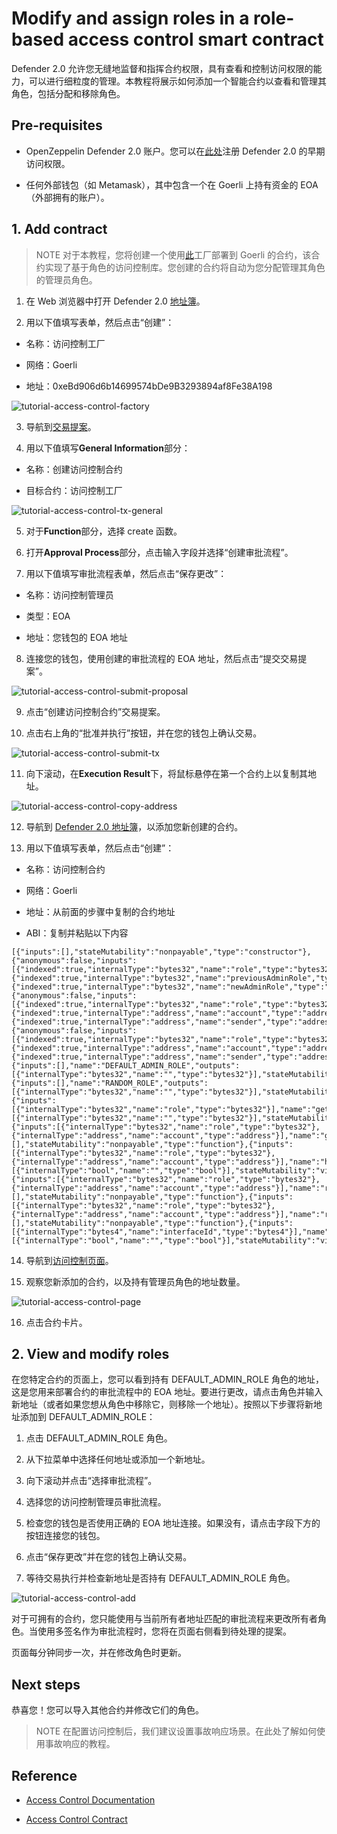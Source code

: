 # Modify and assign roles in a role-based access control smart contract

Defender 2.0 允许您无缝地监督和指挥合约权限，具有查看和控制访问权限的能力，可以进行细粒度的管理。本教程将展示如何添加一个智能合约以查看和管理其角色，包括分配和移除角色。

## Pre-requisites
* OpenZeppelin Defender 2.0 账户。您可以在[此处](https://www.openzeppelin.com/defender2-waitlist)注册 Defender 2.0 的早期访问权限。

* 任何外部钱包（如 Metamask），其中包含一个在 Goerli 上持有资金的 EOA（外部拥有的账户）。

## 1. Add contract
> NOTE
对于本教程，您将创建一个使用[此](https://goerli.etherscan.io/address/0xeBd906d6b14699574bDe9B3293894af8Fe38A198)工厂部署到 Goerli 的合约，该合约实现了基于角色的访问控制库。您创建的合约将自动为您分配管理其角色的管理员角色。

1. 在 Web 浏览器中打开 Defender 2.0 [地址簿](https://defender.openzeppelin.com/v2/#/manage/address-book/new)。

2. 用以下值填写表单，然后点击“创建”：

* 名称：访问控制工厂

* 网络：Goerli

* 地址：0xeBd906d6b14699574bDe9B3293894af8Fe38A198

![tutorial-access-control-factory](img/tutorial-access-control-factory.png)

3. 导航到[交易提案](https://defender.openzeppelin.com/v2/#/actions/executable/new?)。

4. 用以下值填写**General Information**部分：

* 名称：创建访问控制合约

* 目标合约：访问控制工厂

![tutorial-access-control-tx-general](img/tutorial-access-control-tx-general.png)

5. 对于**Function**部分，选择 create 函数。

6. 打开**Approval Process**部分，点击输入字段并选择“创建审批流程”。

7. 用以下值填写审批流程表单，然后点击“保存更改”：

* 名称：访问控制管理员

* 类型：EOA

* 地址：您钱包的 EOA 地址

8. 连接您的钱包，使用创建的审批流程的 EOA 地址，然后点击“提交交易提案”。

![tutorial-access-control-submit-proposal](img/tutorial-access-control-submit-proposal.gif)

9. 点击“创建访问控制合约”交易提案。

10. 点击右上角的“批准并执行”按钮，并在您的钱包上确认交易。

![tutorial-access-control-submit-tx](img/tutorial-access-control-submit-tx.gif)

11. 向下滚动，在**Execution Result**下，将鼠标悬停在第一个合约上以复制其地址。

![tutorial-access-control-copy-address](img/tutorial-access-control-copy-address.png)

12. 导航到 [Defender 2.0 地址簿](https://defender.openzeppelin.com/v2/#/manage/address-book/new)，以添加您新创建的合约。

13. 用以下值填写表单，然后点击“创建”：

* 名称：访问控制合约

* 网络：Goerli

* 地址：从前面的步骤中复制的合约地址

* ABI：复制并粘贴以下内容
```
[{"inputs":[],"stateMutability":"nonpayable","type":"constructor"},{"anonymous":false,"inputs":[{"indexed":true,"internalType":"bytes32","name":"role","type":"bytes32"},{"indexed":true,"internalType":"bytes32","name":"previousAdminRole","type":"bytes32"},{"indexed":true,"internalType":"bytes32","name":"newAdminRole","type":"bytes32"}],"name":"RoleAdminChanged","type":"event"},{"anonymous":false,"inputs":[{"indexed":true,"internalType":"bytes32","name":"role","type":"bytes32"},{"indexed":true,"internalType":"address","name":"account","type":"address"},{"indexed":true,"internalType":"address","name":"sender","type":"address"}],"name":"RoleGranted","type":"event"},{"anonymous":false,"inputs":[{"indexed":true,"internalType":"bytes32","name":"role","type":"bytes32"},{"indexed":true,"internalType":"address","name":"account","type":"address"},{"indexed":true,"internalType":"address","name":"sender","type":"address"}],"name":"RoleRevoked","type":"event"},{"inputs":[],"name":"DEFAULT_ADMIN_ROLE","outputs":[{"internalType":"bytes32","name":"","type":"bytes32"}],"stateMutability":"view","type":"function"},{"inputs":[],"name":"RANDOM_ROLE","outputs":[{"internalType":"bytes32","name":"","type":"bytes32"}],"stateMutability":"view","type":"function"},{"inputs":[{"internalType":"bytes32","name":"role","type":"bytes32"}],"name":"getRoleAdmin","outputs":[{"internalType":"bytes32","name":"","type":"bytes32"}],"stateMutability":"view","type":"function"},{"inputs":[{"internalType":"bytes32","name":"role","type":"bytes32"},{"internalType":"address","name":"account","type":"address"}],"name":"grantRole","outputs":[],"stateMutability":"nonpayable","type":"function"},{"inputs":[{"internalType":"bytes32","name":"role","type":"bytes32"},{"internalType":"address","name":"account","type":"address"}],"name":"hasRole","outputs":[{"internalType":"bool","name":"","type":"bool"}],"stateMutability":"view","type":"function"},{"inputs":[{"internalType":"bytes32","name":"role","type":"bytes32"},{"internalType":"address","name":"account","type":"address"}],"name":"renounceRole","outputs":[],"stateMutability":"nonpayable","type":"function"},{"inputs":[{"internalType":"bytes32","name":"role","type":"bytes32"},{"internalType":"address","name":"account","type":"address"}],"name":"revokeRole","outputs":[],"stateMutability":"nonpayable","type":"function"},{"inputs":[{"internalType":"bytes4","name":"interfaceId","type":"bytes4"}],"name":"supportsInterface","outputs":[{"internalType":"bool","name":"","type":"bool"}],"stateMutability":"view","type":"function"}]
```

14. 导航到[访问控制页面](https://defender.openzeppelin.com/v2/#/access-control/contracts)。

15. 观察您新添加的合约，以及持有管理员角色的地址数量。

![tutorial-access-control-page](img/tutorial-access-control-page.gif)

16. 点击合约卡片。

## 2. View and modify roles
在您特定合约的页面上，您可以看到持有 DEFAULT_ADMIN_ROLE 角色的地址，这是您用来部署合约的审批流程中的 EOA 地址。要进行更改，请点击角色并输入新地址（或者如果您想从角色中移除它，则移除一个地址）。按照以下步骤将新地址添加到 DEFAULT_ADMIN_ROLE：

1. 点击 DEFAULT_ADMIN_ROLE 角色。

2. 从下拉菜单中选择任何地址或添加一个新地址。

3. 向下滚动并点击“选择审批流程”。

4. 选择您的访问控制管理员审批流程。

5. 检查您的钱包是否使用正确的 EOA 地址连接。如果没有，请点击字段下方的按钮连接您的钱包。

6. 点击“保存更改”并在您的钱包上确认交易。

7. 等待交易执行并检查新地址是否持有 DEFAULT_ADMIN_ROLE 角色。

![tutorial-access-control-add](img/tutorial-access-control-add.gif)

对于可拥有的合约，您只能使用与当前所有者地址匹配的审批流程来更改所有者角色。当使用多签名作为审批流程时，您将在页面右侧看到待处理的提案。

页面每分钟同步一次，并在修改角色时更新。

## Next steps
恭喜您！您可以导入其他合约并修改它们的角色。

> NOTE
在配置访问控制后，我们建议设置事故响应场景。在此处了解如何使用事故响应的教程。

## Reference
* [Access Control Documentation](https://docs.openzeppelin.com/defender/v2/module/access-control)

* [Access Control Contract](https://etherscan.io/address/0xbC760FAa5d2366B38C0EF7eC6814A61952504B72)